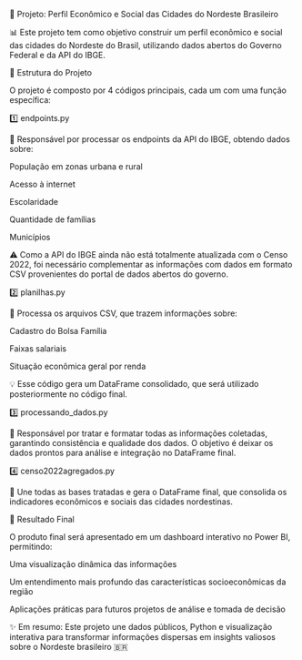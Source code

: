 🧠 Projeto: Perfil Econômico e Social das Cidades do Nordeste Brasileiro

📊 Este projeto tem como objetivo construir um perfil econômico e social das cidades do Nordeste do Brasil, utilizando dados abertos do Governo Federal e da API do IBGE.

🧩 Estrutura do Projeto

O projeto é composto por 4 códigos principais, cada um com uma função específica:

1️⃣ endpoints.py

🔹 Responsável por processar os endpoints da API do IBGE, obtendo dados sobre:

População em zonas urbana e rural

Acesso à internet

Escolaridade

Quantidade de famílias

Municípios

⚠️ Como a API do IBGE ainda não está totalmente atualizada com o Censo 2022, foi necessário complementar as informações com dados em formato CSV provenientes do portal de dados abertos do governo.

2️⃣ planilhas.py

📂 Processa os arquivos CSV, que trazem informações sobre:

Cadastro do Bolsa Família

Faixas salariais

Situação econômica geral por renda

💡 Esse código gera um DataFrame consolidado, que será utilizado posteriormente no código final.

3️⃣ processando_dados.py

🧹 Responsável por tratar e formatar todas as informações coletadas, garantindo consistência e qualidade dos dados.
O objetivo é deixar os dados prontos para análise e integração no DataFrame final.

4️⃣ censo2022agregados.py

🧾 Une todas as bases tratadas e gera o DataFrame final, que consolida os indicadores econômicos e sociais das cidades nordestinas.

🚀 Resultado Final

O produto final será apresentado em um dashboard interativo no Power BI, permitindo:

Uma visualização dinâmica das informações

Um entendimento mais profundo das características socioeconômicas da região

Aplicações práticas para futuros projetos de análise e tomada de decisão

✨ Em resumo:
Este projeto une dados públicos, Python e visualização interativa para transformar informações dispersas em insights valiosos sobre o Nordeste brasileiro 🇧🇷
